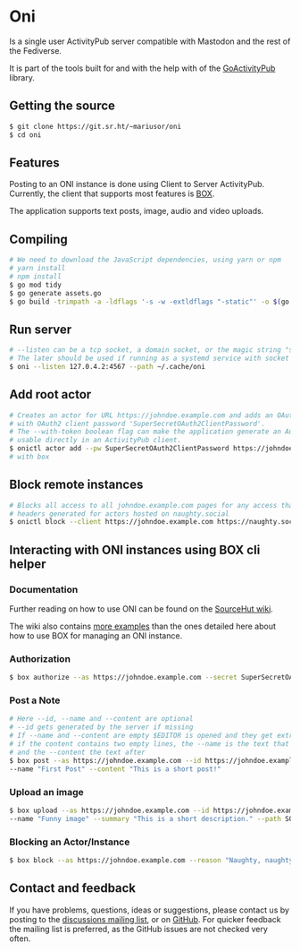 # Oni

Is a single user ActivityPub server compatible with Mastodon and the rest of the Fediverse.

It is part of the tools built for and with the help with of the [GoActivityPub](https://github.com/go-ap) library.

## Getting the source

```sh
$ git clone https://git.sr.ht/~mariusor/oni
$ cd oni
```

## Features

Posting to an ONI instance is done using Client to Server ActivityPub. 
Currently, the client that supports most features is [BOX](https://git.sr.ht/~mariusor/box).

The application supports text posts, image, audio and video uploads.

## Compiling

```sh
# We need to download the JavaScript dependencies, using yarn or npm
# yarn install
# npm install
$ go mod tidy
$ go generate assets.go
$ go build -trimpath -a -ldflags '-s -w -extldflags "-static"' -o $(go env GOPATH)/bin/oni ./cmd/oni/main.go
```

## Run server

```sh
# --listen can be a tcp socket, a domain socket, or the magic string "systemd"
# The later should be used if running as a systemd service with socket activation
$ oni --listen 127.0.4.2:4567 --path ~/.cache/oni 
```

## Add root actor 

```sh
# Creates an actor for URL https://johndoe.example.com and adds an OAuth2 client application with name 'johndoe.example.com'
# with OAuth2 client password 'SuperSecretOAuth2ClientPassword'. 
# The --with-token boolean flag can make the application generate an Authorization header containing a Bearer token 
# usable directly in an ActivityPub client.
$ onictl actor add --pw SuperSecretOAuth2ClientPassword https://johndoe.example.com
# with box
```

## Block remote instances

```sh
# Blocks all access to all johndoe.example.com pages for any access that has requests with Authorization 
# headers generated for actors hosted on naughty.social
$ onictl block --client https://johndoe.example.com https://naughty.social
```

## Interacting with ONI instances using BOX cli helper

### Documentation

Further reading on how to use ONI can be found on
the [SourceHut wiki](https://man.sr.ht/~mariusor/go-activitypub/oni/index.md).

The wiki also contains [more examples](https://man.sr.ht/~mariusor/go-activitypub/oni/box-cli-examples.md) than the ones
detailed here about how to use BOX for managing an ONI instance.

### Authorization

```sh
$ box authorize --as https://johndoe.example.com --secret SuperSecretOAuth2ClientPassword 
```

### Post a Note

```sh
# Here --id, --name and --content are optional
# --id gets generated by the server if missing
# If --name and --content are empty $EDITOR is opened and they get extracted from the result
# if the content contains two empty lines, the --name is the text that precedes them, 
# and the --content the text after
$ box post --as https://johndoe.example.com --id https://johndoe.example.com/posts/first \
--name "First Post" --content "This is a short post!"
```

### Upload an image

```sh
$ box upload --as https://johndoe.example.com --id https://johndoe.example.com/uploads/funny \
--name "Funny image" --summary "This is a short description." --path SOME/PATH/funny.jpg
```

### Blocking an Actor/Instance

```sh
$ box block --as https://johndoe.example.com --reason "Naughty, naughty!" https://naughty.social
```

## Contact and feedback

If you have problems, questions, ideas or suggestions, please contact us by posting to
the [discussions mailing list](https://lists.sr.ht/~mariusor/go-activitypub-discuss), or
on [GitHub](https://github.com/mariusor/oni/issues).
For quicker feedback the mailing list is preferred, as the GitHub issues are not checked very often.
